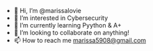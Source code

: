 - 👋 Hi, I’m @marissalovie
- 👀 I’m interested in Cybersecurity
- 🌱 I’m currently learning Pyython & A+
- 💞️ I’m looking to collaborate on anything!
- 📫 How to reach me marissa5908@gmail.com

<!---
marissalovie/marissalovie is a ✨ special ✨ repository because its `README.md` (this file) appears on your GitHub profile.
You can click the Preview link to take a look at your changes.
--->
